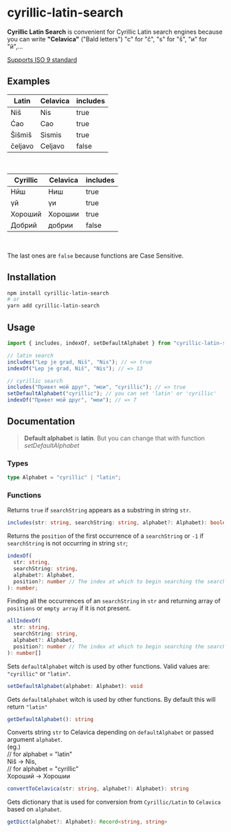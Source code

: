 # cyrillic-latin-search

**Cyrillic Latin Search** is convenient for Cyrillic Latin search engines because you can write **"Celavica"** ("Bald letters") "c" for "č", "s" for "š", "и" for "й",...

[Supports ISO 9 standard](https://en.wikipedia.org/wiki/ISO_9)

## Examples

| Latin   | Celavica | includes |
| ------- | -------- | -------- |
| Niš     | Nis      | true     |
| Ćao     | Cao      | true     |
| Šišmiš  | Sismis   | true     |
| čeljavo | Celjavo  | false    |

<br>

| Cyrillic | Celavica | includes |
| -------- | -------- | -------- |
| Нӣш      | Ниш      | true     |
| үй       | үи       | true     |
| Хороший  | Хорошии  | true     |
| Добрий   | добрии   | false    |

<br>

The last ones are `false` because functions are Case Sensitive.

## Installation

```bash
npm install cyrillic-latin-search
# or
yarn add cyrillic-latin-search
```

## Usage

```ts
import { includes, indexOf, setDefaultAlphabet } from "cyrillic-latin-search";

// latin search
includes("Lep je grad, Niš", "Nis"); // => true
indexOf("Lep je grad, Niš", "Nis"); // => 13

// cyrillic search
includes("Привет мой друг", "мои", "cyrillic"); // => true
setDefaultAlphabet("cyrillic"); // you can set 'latin' or 'cyrillic'
indexOf("Привет мой друг", "мои"); // => 7
```

## Documentation

> **Default alphabet** is **latin**. But you can change that with function _setDefaultAlphabet_

### Types

```ts
type Alphabet = "cyrillic" | "latin";
```

### Functions

Returns `true` if `searchString` appears as a substring in string `str`.

```ts
includes(str: string, searchString: string, alphabet?: Alphabet): boolean
```

Returns the `position` of the first occurrence of a `searchString` or `-1` if `searchString` is not occurring in string `str`;

```ts
indexOf(
  str: string,
  searchString: string,
  alphabet?: Alphabet,
  position?: number // The index at which to begin searching the searchString. By default starts from beginning.
): number;
```

Finding all the occurrences of an `searchString` in `str` and returning array of `positions` or `empty array` if it is not present.

```ts
allIndexOf(
  str: string,
  searchString: string,
  alphabet?: Alphabet,
  position?: number // The index at which to begin searching the searchString. By default starts from beginning.
): number[]
```

Sets `defaultAlphabet` witch is used by other functions.
Valid values are: `"cyrillic"` or `"latin"`.

```ts
setDefaultAlphabet(alphabet: Alphabet): void
```

Gets `defaultAlphabet` witch is used by other functions.
By default this will return `"latin"`

```ts
getDefaultAlphabet(): string
```

Converts string `str` to Celavica depending on `defaultAlphabet` or passed argument `alphabet`. <br>
(eg.) <br>
// for alphabet = "latin" <br>
Niš -> Nis, <br>
// for alphabet = "cyrillic" <br>
Хороший -> Хорошии

```ts
convertToCelavica(str: string, alphabet?: Alphabet): string
```

Gets dictionary that is used for conversion from `Cyrillic/Latin` to `Celavica` based on `alphabet`.

```ts
getDict(alphabet?: Alphabet): Record<string, string>
```

